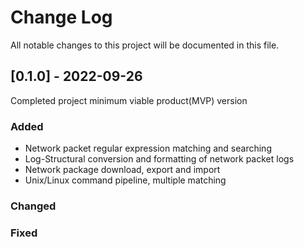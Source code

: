 # Change Log
All notable changes to this project will be documented in this file.

## [0.1.0] - 2022-09-26

Completed project minimum viable product(MVP) version

### Added
- Network packet regular expression matching and searching
- Log-Structural conversion and formatting of network packet logs
- Network package download, export and import
- Unix/Linux command pipeline, multiple matching

### Changed

### Fixed
